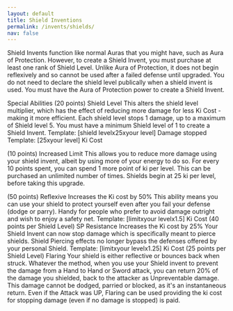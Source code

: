 ```yaml
---
layout: default
title: Shield Inventions
permalink: /invents/shields/
nav: false
---
```


Shield Invents function like normal Auras that you might have, such as Aura of Protection. However, to create a Shield Invent, you must purchase at least one rank of Shield Level. Unlike Aura of Protection, it does not begin reflexively and so cannot be used after a failed defense until upgraded. You do not need to declare the shield level publically when a shield invent is used. You must have the Aura of Protection power to create a Shield Invent.

Special Abilities
(20 points) Shield Level
This alters the shield level multiplier, which has the effect of reducing more damage for less Ki Cost - making it more efficient. Each shield level stops 1 damage, up to a maximum of Shield level 5. You must have a minimum Shield level of 1 to create a Shield Invent. Template: [shield levelx25xyour level] Damage stopped Template: [25xyour level] Ki Cost

(10 points) Increased Limit
This allows you to reduce more damage using your shield invent, albeit by using more of your energy to do so. For every 10 points spent, you can spend 1 more point of ki per level. This can be purchased an unlimited number of times. Shields begin at 25 ki per level, before taking this upgrade.

(50 points) Reflexive
Increases the Ki cost by 50% This ability means you can use your shield to protect yourself even after you fail your defense (dodge or parry). Handy for people who prefer to avoid damage outright and wish to enjoy a safety net. Template: [limitxyour levelx1.5] Ki Cost
(40 points per Shield Level) SP Resistance
Increases the Ki cost by 25% Your Shield Invent can now stop damage which is specifically meant to pierce shields. Shield Piercing effects no longer bypass the defenses offered by your personal Shield. Template: [limitxyour levelx1.25] Ki Cost
(25 points per Shield Level) Flaring
Your shield is either reflective or bounces back when struck. Whatever the method, when you use your Shield invent to prevent the damage from a Hand to Hand or Sword attack, you can return 20% of the damage you shielded, back to the attacker as Unpreventable damage. This damage cannot be dodged, parried or blocked, as it's an instantaneous return. Even if the Attack was UP, Flaring can be used providing the ki cost for stopping damage (even if no damage is stopped) is paid.